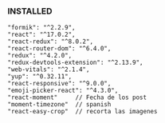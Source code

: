 ### INSTALLED

    "formik": "^2.2.9",
    "react": "^17.0.2",
    "react-redux": "^8.0.2",
    "react-router-dom": "^6.4.0",
    "redux": "^4.2.0",
    "redux-devtools-extension": "^2.13.9",
    "web-vitals": "^2.1.4",
    "yup": "^0.32.11",
    "react-responsive": "^9.0.0",
    "emoji-picker-react": "^4.3.0",
    "react-moment"     // Fecha de los post 
    "moment-timezone"  // spanish
    "react-easy-crop"  // recorta las imagenes 